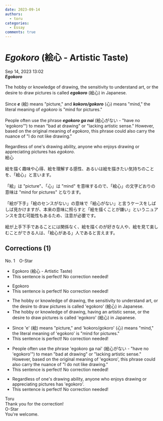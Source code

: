 ```yaml
---
date: 2023-09-14
authors:
  - toru
categories:
  - Essay
comments: true
---
```


# <strong><em>Egokoro</strong></em> (絵心 - Artistic Taste)
<div class="date">Sep 14, 2023 13:02</div>
<div id="post"><div id="body_show_ori">
<strong><em>Egokoro</strong></em><br/><br/>The hobby or knowledge of drawing, the sensitivity to understand art, or the desire to draw pictures is called <strong><em>egokoro</em></strong> (絵心) in Japanese.<br/><br/>Since <strong><em>e</em></strong> (絵) means "picture," and <strong><em>kokoro/gokoro</em></strong> (心) means "mind," the literal meaning of <em>egokoro</em> is "mind for pictures."<br/><br/>People often use the phrase <strong><em>egokoro ga nai</em></strong> (絵心がない - "have no 'egokoro'") to mean "bad at drawing" or "lacking artistic sense." However, based on the original meaning of <em>egokoro</em>, this phrase could also carry the nuance of "I do not like drawing."<br/><br/>Regardless of one's drawing ability, anyone who enjoys drawing or appreciating pictures has <em>egokoro</em>.
</div></div>

<!-- more -->

<div id="post_ja"><div id="body_show_mo">
絵心<br/><br/>絵を描く趣味や心得、絵を理解する感性、あるいは絵を描きたい気持ちのことを、「絵心」と言います。<br/><br/>「絵」は "picture"、「心」は "mind" を意味するので、「絵心」の文字どおりの意味は "mind for pictures" となります。<br/><br/>「絵が下手」「絵のセンスがない」の意味で「絵心がない」と言うケースをしばしば見かけますが、本来の意味に照らすと「絵を描くことが嫌い」というニュアンスを含む可能性もあるため、注意が必要です。<br/><br/>絵が上手下手であることには関係なく、絵を描くのが好きな人や、絵を見て楽しむことができる人は、「絵心がある」人であると言えます。
</div></div>

## Corrections (1)
<div id="block"><div class="first_name"> No. 1　<span class="just_name">O-Star</span></div><div id="block2">
<ul class="correction_field">
<li class="incorrect">Egokoro (絵心 - Artistic Taste)</li>
<li class="corrected perfect">This sentence is perfect! No correction needed!</li>
</ul>
<ul class="correction_field">
<li class="incorrect">Egokoro</li>
<li class="corrected perfect">This sentence is perfect! No correction needed!</li>
</ul>
<ul class="correction_field">
<li class="incorrect">The hobby or knowledge of drawing, the sensitivity to understand art, or the desire to draw pictures is called 'egokoro' (絵心) in Japanese.</li>
<li class="corrected correct">
The hobby or knowledge of drawing, <span class="f_bold">having an artistic sense</span>, or the desire to draw pictures is called 'egokoro' (絵心) in Japanese.
</li>
</ul>
<ul class="correction_field">
<li class="incorrect">Since 'e' (絵) means "picture," and 'kokoro/gokoro' (心) means "mind," the literal meaning of 'egokoro' is "mind for pictures."</li>
<li class="corrected perfect">This sentence is perfect! No correction needed!</li>
</ul>
<ul class="correction_field">
<li class="incorrect">People often use the phrase 'egokoro ga nai' (絵心がない - "have no 'egokoro'") to mean "bad at drawing" or "lacking artistic sense." However, based on the original meaning of 'egokoro', this phrase could also carry the nuance of "I do not like drawing."</li>
<li class="corrected perfect">This sentence is perfect! No correction needed!</li>
</ul>
<ul class="correction_field">
<li class="incorrect">Regardless of one's drawing ability, anyone who enjoys drawing or appreciating pictures has 'egokoro'.</li>
<li class="corrected perfect">This sentence is perfect! No correction needed!</li>
</ul>
</div><div class="name"><span class="just_name">Toru</span><br>
Thank you for the correction!
</div>
<div class="name"><span class="just_name">O-Star</span><br>
You're welcome.
</div>
</div>
